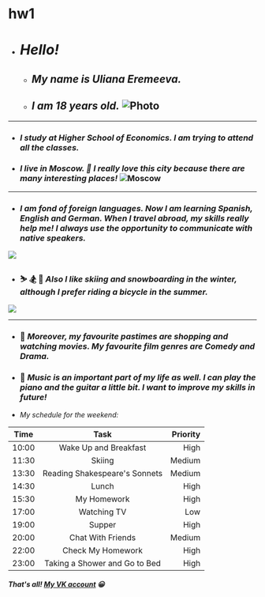 # hw1 
* # _**Hello!**_ 
   -   ## _My name is Uliana Eremeeva._ 
   - ## _I am 18 years old._ ![Photo]( https://pp.userapi.com/c621513/v621513374/107d2/cYKMqaobOZo.jpg )
* * *
- ### _I study at Higher School of Economics. I am trying to attend all the classes._
- ### _I live in Moscow. :purple_heart:  I really love this city because there are many interesting places!_ ![Moscow]( https://thumbs.gfycat.com/UnhealthyMindlessIchthyostega-max-1mb.gif)
* * *
+ ### _I am fond of foreign languages. Now I am learning Spanish, English and German. When I travel abroad, my skills really help me! I always use the opportunity to communicate with native speakers._
![](http://www.pravda-tv.ru/wp-content/uploads/2014/12/57.png)
* ### :skier: :snowboarder: :bicyclist: _Also I like skiing and snowboarding in the winter, although I prefer riding a bicycle in the summer._
![](https://d1ez3020z2uu9b.cloudfront.net/imagecache/blog-photos/4187_Fill_670_0.JPG)
* * *
* ### :movie_camera: _Moreover, my favourite pastimes are shopping and watching movies. My favourite film genres are Comedy and Drama._
* ### :musical_note: _Music is an important part of my life as well. I can play the piano and the guitar a little bit. I want to improve my skills in future!_
- _My schedule for the weekend:_

Time |Task| Priority
---|:---:|---:
10:00 |Wake Up and Breakfast| High
11:30 |Skiing| Medium
13:30 |Reading Shakespeare's Sonnets| Medium
14:30 |Lunch| High
15:30 |My Homework | High
17:00 |Watching TV| Low
19:00 |Supper| High
20:00 |Chat With Friends| Medium
22:00 |Check My Homework| High
23:00 |Taking a Shower and Go to Bed| High

##### That's all! [My VK account](https://vk.com/id189474655) :grinning:
